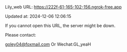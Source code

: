 Lily_web URL: https://222f-61-165-102-156.ngrok-free.app

Updated at: 2024-12-06 12:06:15

If you cannot open this URL, the server might be down.

Please contact: 

goley04@foxmail.com Or Wechat:GL_yeaH